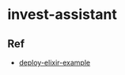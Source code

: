 # invest-assistant

## Ref

- [deploy-elixir-example](https://github.com/dkarter/deploy-elixir-example)